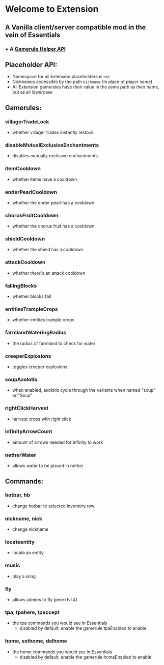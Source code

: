 # Welcome to Extension

## A Vanilla client/server compatible mod in the vein of Essentials

### \+ A [Gamerule Helper API](https://github.com/ClusterFluxMC/extension/blob/main/Gamerule-Helper-API.md)

## Placeholder API:
- Namespace for all Extension placeholders is `ext`
- Nicknames accessible by the path `nickname` (In place of player name)
- All Extension gamerules have their value in the same path as their name, but as all lowercase

## Gamerules:
### villagerTradeLock
- whether villager trades instantly restock

### disableMutualExclusiveEnchantments
- disables mutually exclusive enchantments

### itemCooldown
- whether items have a cooldown

### enderPearlCooldown
- whether the ender pearl has a cooldown

### chorusFruitCooldown
- whether the chorus fruit has a cooldown

### shieldCooldown
- whether the shield has a cooldown

### attackCooldown
- whether there's an attack cooldown

### fallingBlocks
- whether blocks fall

### entitiesTrampleCrops
- whether entities trample crops

### farmlandWateringRadius
- the radius of farmland to check for water

### creeperExplosions
- toggles creeper explosions

### soupAxolotls
- when enabled, axolotls cycle through the variants when named "soup" or "Soup"

### rightClickHarvest
- harvest crops with right click

### infinityArrowCount
- amount of arrows needed for infinity to work

### netherWater
- allows water to be placed in nether

## Commands:
### hotbar, hb
- change hotbar to selected inventory row 

### nickname, nick
- change nickname

### locateentity
- locate an entity

### music
- play a song

### fly
- allows admins to fly (perm lvl 4)

### tpa, tpahere, tpaccept
- the tpa commands you would see in Essentials
    - disabled by default, enable the gamerule tpaEnabled to enable
   
 
### home, sethome, delhome
- the home commands you would see in Essentials
    - disabled by default, enable the gamerule homeEnabled to enable